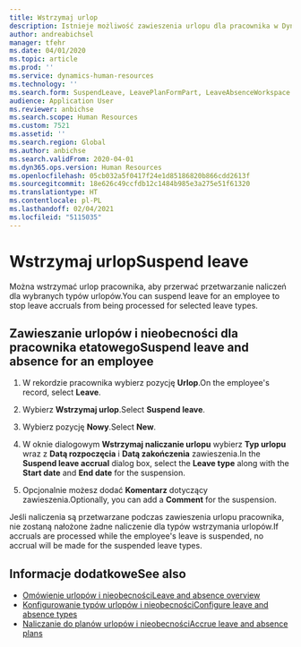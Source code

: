 ```yaml
---
title: Wstrzymaj urlop
description: Istnieje możliwość zawieszenia urlopu dla pracownika w Dynamics 365 Human Resources.
author: andreabichsel
manager: tfehr
ms.date: 04/01/2020
ms.topic: article
ms.prod: ''
ms.service: dynamics-human-resources
ms.technology: ''
ms.search.form: SuspendLeave, LeavePlanFormPart, LeaveAbsenceWorkspace
audience: Application User
ms.reviewer: anbichse
ms.search.scope: Human Resources
ms.custom: 7521
ms.assetid: ''
ms.search.region: Global
ms.author: anbichse
ms.search.validFrom: 2020-04-01
ms.dyn365.ops.version: Human Resources
ms.openlocfilehash: 05cb032a5f0417f24e1d85186820b866cdd2613f
ms.sourcegitcommit: 18e626c49ccfdb12c1484b985e3a275e51f61320
ms.translationtype: HT
ms.contentlocale: pl-PL
ms.lasthandoff: 02/04/2021
ms.locfileid: "5115035"
---
```

# <a name="suspend-leave"></a><span data-ttu-id="270c3-103">Wstrzymaj urlop</span><span class="sxs-lookup"><span data-stu-id="270c3-103">Suspend leave</span></span>

<span data-ttu-id="270c3-104">Można wstrzymać urlop pracownika, aby przerwać przetwarzanie naliczeń dla wybranych typów urlopów.</span><span class="sxs-lookup"><span data-stu-id="270c3-104">You can suspend leave for an employee to stop leave accruals from being processed for selected leave types.</span></span> 

## <a name="suspend-leave-and-absence-for-an-employee"></a><span data-ttu-id="270c3-105">Zawieszanie urlopów i nieobecności dla pracownika etatowego</span><span class="sxs-lookup"><span data-stu-id="270c3-105">Suspend leave and absence for an employee</span></span>

1. <span data-ttu-id="270c3-106">W rekordzie pracownika wybierz pozycję **Urlop**.</span><span class="sxs-lookup"><span data-stu-id="270c3-106">On the employee's record, select **Leave**.</span></span>

2. <span data-ttu-id="270c3-107">Wybierz **Wstrzymaj urlop**.</span><span class="sxs-lookup"><span data-stu-id="270c3-107">Select **Suspend leave**.</span></span>

3. <span data-ttu-id="270c3-108">Wybierz pozycję **Nowy**.</span><span class="sxs-lookup"><span data-stu-id="270c3-108">Select **New**.</span></span>

4. <span data-ttu-id="270c3-109">W oknie dialogowym **Wstrzymaj naliczanie urlopu** wybierz **Typ urlopu** wraz z **Datą rozpoczęcia** i **Datą zakończenia** zawieszenia.</span><span class="sxs-lookup"><span data-stu-id="270c3-109">In the **Suspend leave accrual** dialog box, select the **Leave type** along with the **Start date** and **End date** for the suspension.</span></span>

5. <span data-ttu-id="270c3-110">Opcjonalnie możesz dodać **Komentarz** dotyczący zawieszenia.</span><span class="sxs-lookup"><span data-stu-id="270c3-110">Optionally, you can add a **Comment** for the suspension.</span></span> 

<span data-ttu-id="270c3-111">Jeśli naliczenia są przetwarzane podczas zawieszenia urlopu pracownika, nie zostaną nałożone żadne naliczenie dla typów wstrzymania urlopów.</span><span class="sxs-lookup"><span data-stu-id="270c3-111">If accruals are processed while the employee's leave is suspended, no accrual will be made for the suspended leave types.</span></span>

## <a name="see-also"></a><span data-ttu-id="270c3-112">Informacje dodatkowe</span><span class="sxs-lookup"><span data-stu-id="270c3-112">See also</span></span>

- [<span data-ttu-id="270c3-113">Omówienie urlopów i nieobecności</span><span class="sxs-lookup"><span data-stu-id="270c3-113">Leave and absence overview</span></span>](hr-leave-and-absence-overview.md)
- [<span data-ttu-id="270c3-114">Konfigurowanie typów urlopów i nieobecności</span><span class="sxs-lookup"><span data-stu-id="270c3-114">Configure leave and absence types</span></span>](hr-leave-and-absence-types.md)
- [<span data-ttu-id="270c3-115">Naliczanie do planów urlopów i nieobecności</span><span class="sxs-lookup"><span data-stu-id="270c3-115">Accrue leave and absence plans</span></span>](hr-leave-and-absence-accrue.md)

